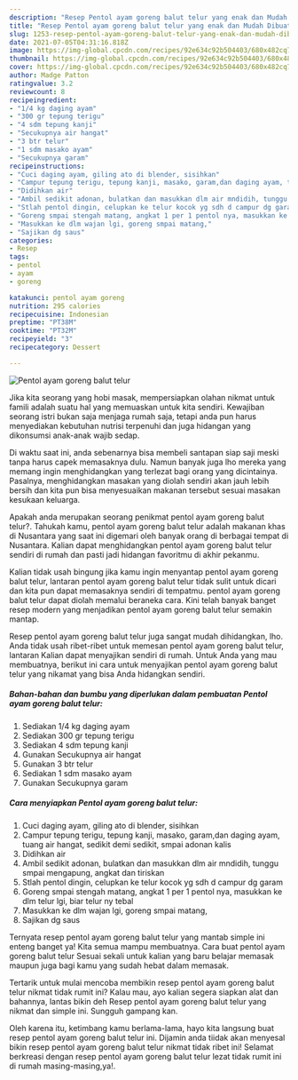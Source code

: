 ```yaml
---
description: "Resep Pentol ayam goreng balut telur yang enak dan Mudah Dibuat"
title: "Resep Pentol ayam goreng balut telur yang enak dan Mudah Dibuat"
slug: 1253-resep-pentol-ayam-goreng-balut-telur-yang-enak-dan-mudah-dibuat
date: 2021-07-05T04:31:16.818Z
image: https://img-global.cpcdn.com/recipes/92e634c92b504403/680x482cq70/pentol-ayam-goreng-balut-telur-foto-resep-utama.jpg
thumbnail: https://img-global.cpcdn.com/recipes/92e634c92b504403/680x482cq70/pentol-ayam-goreng-balut-telur-foto-resep-utama.jpg
cover: https://img-global.cpcdn.com/recipes/92e634c92b504403/680x482cq70/pentol-ayam-goreng-balut-telur-foto-resep-utama.jpg
author: Madge Patton
ratingvalue: 3.2
reviewcount: 8
recipeingredient:
- "1/4 kg daging ayam"
- "300 gr tepung terigu"
- "4 sdm tepung kanji"
- "Secukupnya air hangat"
- "3 btr telur"
- "1 sdm masako ayam"
- "Secukupnya garam"
recipeinstructions:
- "Cuci daging ayam, giling ato di blender, sisihkan"
- "Campur tepung terigu, tepung kanji, masako, garam,dan daging ayam, tuang air hangat, sedikit demi sedikit, smpai adonan kalis"
- "Didihkan air"
- "Ambil sedikit adonan, bulatkan dan masukkan dlm air mndidih, tunggu smpai mengapung, angkat dan tiriskan"
- "Stlah pentol dingin, celupkan ke telur kocok yg sdh d campur dg garam"
- "Goreng smpai stengah matang, angkat 1 per 1 pentol nya, masukkan ke dlm telur lgi, biar telur ny tebal"
- "Masukkan ke dlm wajan lgi, goreng smpai matang,"
- "Sajikan dg saus"
categories:
- Resep
tags:
- pentol
- ayam
- goreng

katakunci: pentol ayam goreng 
nutrition: 295 calories
recipecuisine: Indonesian
preptime: "PT38M"
cooktime: "PT32M"
recipeyield: "3"
recipecategory: Dessert

---
```



![Pentol ayam goreng balut telur](https://img-global.cpcdn.com/recipes/92e634c92b504403/680x482cq70/pentol-ayam-goreng-balut-telur-foto-resep-utama.jpg)

Jika kita seorang yang hobi masak, mempersiapkan olahan nikmat untuk famili adalah suatu hal yang memuaskan untuk kita sendiri. Kewajiban seorang istri bukan saja menjaga rumah saja, tetapi anda pun harus menyediakan kebutuhan nutrisi terpenuhi dan juga hidangan yang dikonsumsi anak-anak wajib sedap.

Di waktu  saat ini, anda sebenarnya bisa membeli santapan siap saji meski tanpa harus capek memasaknya dulu. Namun banyak juga lho mereka yang memang ingin menghidangkan yang terlezat bagi orang yang dicintainya. Pasalnya, menghidangkan masakan yang diolah sendiri akan jauh lebih bersih dan kita pun bisa menyesuaikan makanan tersebut sesuai masakan kesukaan keluarga. 



Apakah anda merupakan seorang penikmat pentol ayam goreng balut telur?. Tahukah kamu, pentol ayam goreng balut telur adalah makanan khas di Nusantara yang saat ini digemari oleh banyak orang di berbagai tempat di Nusantara. Kalian dapat menghidangkan pentol ayam goreng balut telur sendiri di rumah dan pasti jadi hidangan favoritmu di akhir pekanmu.

Kalian tidak usah bingung jika kamu ingin menyantap pentol ayam goreng balut telur, lantaran pentol ayam goreng balut telur tidak sulit untuk dicari dan kita pun dapat memasaknya sendiri di tempatmu. pentol ayam goreng balut telur dapat diolah memalui beraneka cara. Kini telah banyak banget resep modern yang menjadikan pentol ayam goreng balut telur semakin mantap.

Resep pentol ayam goreng balut telur juga sangat mudah dihidangkan, lho. Anda tidak usah ribet-ribet untuk memesan pentol ayam goreng balut telur, lantaran Kalian dapat menyajikan sendiri di rumah. Untuk Anda yang mau membuatnya, berikut ini cara untuk menyajikan pentol ayam goreng balut telur yang nikamat yang bisa Anda hidangkan sendiri.

<!--inarticleads1-->

##### Bahan-bahan dan bumbu yang diperlukan dalam pembuatan Pentol ayam goreng balut telur:

1. Sediakan 1/4 kg daging ayam
1. Sediakan 300 gr tepung terigu
1. Sediakan 4 sdm tepung kanji
1. Gunakan Secukupnya air hangat
1. Gunakan 3 btr telur
1. Sediakan 1 sdm masako ayam
1. Gunakan Secukupnya garam




<!--inarticleads2-->

##### Cara menyiapkan Pentol ayam goreng balut telur:

1. Cuci daging ayam, giling ato di blender, sisihkan
1. Campur tepung terigu, tepung kanji, masako, garam,dan daging ayam, tuang air hangat, sedikit demi sedikit, smpai adonan kalis
1. Didihkan air
1. Ambil sedikit adonan, bulatkan dan masukkan dlm air mndidih, tunggu smpai mengapung, angkat dan tiriskan
1. Stlah pentol dingin, celupkan ke telur kocok yg sdh d campur dg garam
1. Goreng smpai stengah matang, angkat 1 per 1 pentol nya, masukkan ke dlm telur lgi, biar telur ny tebal
1. Masukkan ke dlm wajan lgi, goreng smpai matang,
1. Sajikan dg saus




Ternyata resep pentol ayam goreng balut telur yang mantab simple ini enteng banget ya! Kita semua mampu membuatnya. Cara buat pentol ayam goreng balut telur Sesuai sekali untuk kalian yang baru belajar memasak maupun juga bagi kamu yang sudah hebat dalam memasak.

Tertarik untuk mulai mencoba membikin resep pentol ayam goreng balut telur nikmat tidak rumit ini? Kalau mau, ayo kalian segera siapkan alat dan bahannya, lantas bikin deh Resep pentol ayam goreng balut telur yang nikmat dan simple ini. Sungguh gampang kan. 

Oleh karena itu, ketimbang kamu berlama-lama, hayo kita langsung buat resep pentol ayam goreng balut telur ini. Dijamin anda tiidak akan menyesal bikin resep pentol ayam goreng balut telur nikmat tidak ribet ini! Selamat berkreasi dengan resep pentol ayam goreng balut telur lezat tidak rumit ini di rumah masing-masing,ya!.

